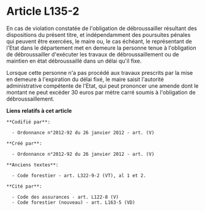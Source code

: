 # Article L135-2

En cas de violation constatée de l'obligation de débroussailler résultant des dispositions du présent titre, et
indépendamment des poursuites pénales qui peuvent être exercées, le maire ou, le cas échéant, le représentant de l'Etat dans
le département met en demeure la personne tenue à l'obligation de débroussailler d'exécuter les travaux de débroussaillement
ou de maintien en état débroussaillé dans un délai qu'il fixe.

Lorsque cette personne n'a pas procédé aux travaux prescrits par la mise en demeure à l'expiration du délai fixé, le maire
saisit l'autorité administrative compétente de l'Etat, qui peut prononcer une amende dont le montant ne peut excéder 30 euros
par mètre carré soumis à l'obligation de débroussaillement.

**Liens relatifs à cet article**

	**Codifié par**:

	  - Ordonnance n°2012-92 du 26 janvier 2012 - art. (V)

	**Créé par**:

	  - Ordonnance n°2012-92 du 26 janvier 2012 - art. (V)

	**Anciens textes**:

	  - Code forestier - art. L322-9-2 (VT), al 1 et 2.

	**Cité par**:

	  - Code des assurances - art. L122-8 (V)
	  - Code forestier (nouveau) - art. L163-5 (VD)
